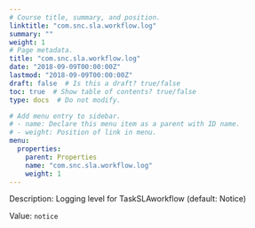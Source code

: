 ```yaml
---
# Course title, summary, and position.
linktitle: "com.snc.sla.workflow.log"
summary: ""
weight: 1
# Page metadata.
title: "com.snc.sla.workflow.log"
date: "2018-09-09T00:00:00Z"
lastmod: "2018-09-09T00:00:00Z"
draft: false  # Is this a draft? true/false
toc: true  # Show table of contents? true/false
type: docs  # Do not modify.

# Add menu entry to sidebar.
# - name: Declare this menu item as a parent with ID name.
# - weight: Position of link in menu.
menu:
  properties:
    parent: Properties
    name: "com.snc.sla.workflow.log"
    weight: 1
---
```


Description: Logging level for TaskSLAworkflow (default: Notice)


Value: `notice`
